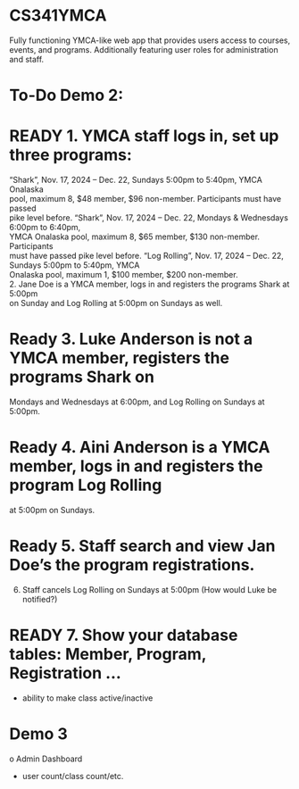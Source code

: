 # CS341YMCA
Fully functioning YMCA-like web app that provides users access to courses, events, and programs. Additionally featuring user roles for administration and staff.


# To-Do Demo 2:
# READY 1. YMCA	staff	logs	in,	set	up	three	programs:	
“Shark”,	Nov.	17,	2024 – Dec.	22,	Sundays	5:00pm	to	5:40pm,	YMCA	Onalaska	
pool,	maximum	8,	$48	member,	$96	non-member.	Participants	must	have	passed	
pike	level	before.
“Shark”,	Nov.	 17,	 2024 – Dec.	 22,	 Mondays &	Wednesdays 6:00pm	 to	 6:40pm,	
YMCA	Onalaska	pool,	maximum	8,	$65 member,	$130 non-member.	Participants	
must	have	passed	pike	level	before.
“Log	Rolling”,	Nov.	17,	2024 – Dec.	22,	Sundays	5:00pm	to	5:40pm,	YMCA	
Onalaska pool,	maximum	1,	$100 member,	$200 non-member.	
2. Jane	Doe	is	a	YMCA	member,	logs	in	and	registers	the	programs Shark	at	5:00pm	
on	Sunday	and	Log	Rolling	at	5:00pm	on	Sundays	as	well.
# Ready 3. Luke	Anderson	is	not	a	YMCA	member,	registers	the	programs Shark	on	
Mondays	and	Wednesdays at	6:00pm,	and	Log	Rolling	on	Sundays	at	5:00pm.
# Ready 4. Aini	Anderson	is	a	YMCA	member,	logs	in	and	registers	the	program	Log	Rolling	
at	5:00pm	on	Sundays.
# Ready 5. Staff	search	and	view	Jan	Doe’s	the	program	registrations.
6. Staff	cancels	Log	Rolling	on	Sundays	at	5:00pm (How	would	Luke	be	notified?)
# READY 7. Show	your	database	tables:	Member, Program, Registration …

- ability to make class active/inactive

# Demo 3
o Admin Dashboard
  - user count/class count/etc.